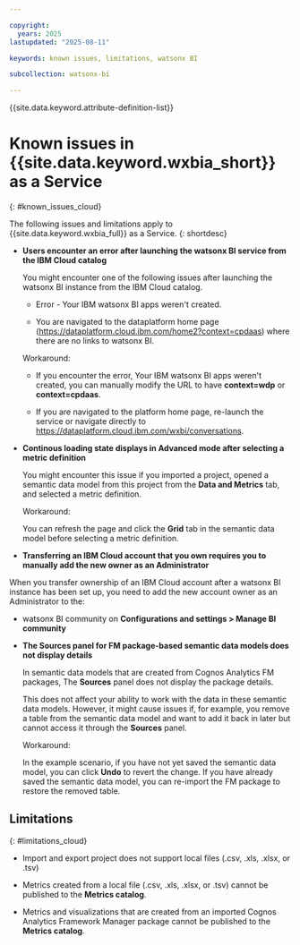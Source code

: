 ```yaml
---

copyright:
  years: 2025
lastupdated: "2025-08-11"

keywords: known issues, limitations, watsonx BI

subcollection: watsonx-bi

---
```


{{site.data.keyword.attribute-definition-list}}


# Known issues in {{site.data.keyword.wxbia_short}} as a Service 
{: #known_issues_cloud}

The following issues and limitations apply to {{site.data.keyword.wxbia_full}} as a Service.  {: shortdesc}

- **Users encounter an error after launching the watsonx BI service from the IBM Cloud catalog**
  
  You might encounter one of the following issues after launching the watsonx BI instance from the IBM Cloud catalog. 

  - Error - Your IBM watsonx BI apps weren't created.

  - You are navigated to the dataplatform home page (https://dataplatform.cloud.ibm.com/home2?context=cpdaas) where there are no links to watsonx BI.

  Workaround:

  - If you encounter the error, Your IBM watsonx BI apps weren't created, you can manually modify the URL to have **context=wdp** or **context=cpdaas**.

  - If you are navigated to the platform home page, re-launch the service or navigate directly to https://dataplatform.cloud.ibm.com/wxbi/conversations.

- **Continous loading state displays in Advanced mode after selecting a metric definition**

  You might encounter this issue if you imported a project, opened a semantic data model from this project from the **Data and Metrics** tab, and selected a metric definition. 

  Workaround:

  You can refresh the page and click the **Grid** tab in the semantic data model before selecting a metric definition.

- **Transferring an IBM Cloud account  that you own requires you to manually add the new owner as an Administrator**

When you transfer ownership of an IBM Cloud account after a watsonx BI instance has been set up, you need to add the new account owner as an Administrator to the:

-  watsonx BI community on **Configurations and settings > Manage BI community**



- **The Sources panel for FM package-based semantic data models does not display details**
  
  In semantic data models that are created from Cognos Analytics FM packages, The **Sources** panel does not display the package details. 
    
  This does not affect your ability to work with the data in these semantic data models. However, it might cause issues if, for example, you remove a table from the semantic data model and want to add it back in later but cannot access it through the **Sources** panel. 
    
  Workaround: 

  In the example scenario, if you have not yet saved the semantic data model, you can click **Undo** to revert the change. If you have already saved the semantic data model, you can re-import the FM package to restore the removed table.
  

## Limitations
{: #limitations_cloud}

- Import and export project does not support local files (.csv, .xls, .xlsx, or .tsv)

- Metrics created from a local file (.csv, .xls, .xlsx, or .tsv) cannot be published to the **Metrics catalog**. 

- Metrics and visualizations that are created from an imported Cognos Analytics Framework Manager package cannot be published to the **Metrics catalog**.
